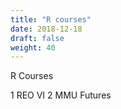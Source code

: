 ```yaml
---
title: "R courses"
date: 2018-12-18
draft: false
weight: 40
---
```



R Courses

1 REO VI
2 MMU Futures